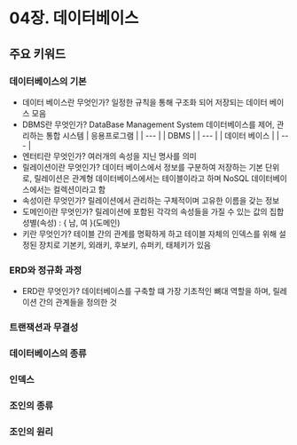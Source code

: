 # 04장. 데이터베이스

## 주요 키워드

### 데이터베이스의 기본
- 데이터 베이스란 무엇인가? 일정한 규칙을 통해 구조화 되어 저장되는 데이터 베이스 모음
- DBMS란 무엇인가? DataBase Management System 데이터베이스를 제어, 관리하는 통합 시스템
| 응용프로그램 |
| --- |
| DBMS |
| --- |
| 데이터 베이스 |
| --- |
- 엔터티란 무엇인가? 여러개의 속성을 지닌 명사를 의미
- 릴레이션이란 무엇인가? 데이터 베이스에서 정보를 구분하여 저장하는 기본 단위로, 릴레이션은 관계형 데이터베이스에서는 테이블이라고 하며 NoSQL 데이터베이스에서는 컬렉션이라고 함
- 속성이란 무엇인가? 릴레이션에서 관리하는 구체적이며 고유한 이름을 갖는 정보
- 도메인이란 무엇인가? 릴레이션에 포함된 각각의 속성들을 가질 수 있는 값의 집합 성별(속성) : { 남, 여 }(도메인)
- 키란 무엇인가? 테이블 간의 관계를 명확하게 하고 테이블 자체의 인덱스를 위해 설정된 장치로 기본키, 외래키, 후보키, 슈퍼키, 태체키가 있음

### ERD와 정규화 과정
- ERD란 무엇인가? 데이터베이스를 구축할 떄 가장 기초적인 뼈대 역할을 하며, 릴레이션 간의 관계들을 정의한 것

### 트랜잭션과 무결성
### 데이터베이스의 종류
### 인덱스
### 조인의 종류
### 조인의 원리
